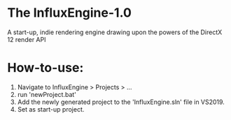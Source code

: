 # The InfluxEngine-1.0
A start-up, indie rendering engine drawing upon the powers of the DirectX 12 render API

# How-to-use:
1. Navigate to InfluxEngine > Projects > ...
2. run 'newProject.bat'
3. Add the newly generated project to the 'InfluxEngine.sln' file in VS2019.
4. Set as start-up project.
